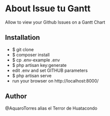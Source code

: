 # About Issue tu Gantt

Allow to view your Github Issues on a Gantt Chart

## Installation

- $ git clone
- $ composer install
- $ cp .env-example .env
- $ php artisan key:generate
- edit .env and set GITHUB parameters
- $ php artisan serve
- run your browser on http://localhost:8000/


## Author

@AquaroTorres alias el Terror de Huatacondo